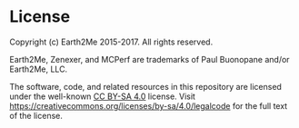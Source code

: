 License
=======

Copyright (c) Earth2Me 2015-2017.  All rights reserved.

Earth2Me, Zenexer, and MCPerf are trademarks of Paul Buonopane and/or Earth2Me, LLC.

The software, code, and related resources in this repository are licensed under the well-known [CC BY-SA 4.0](https://creativecommons.org/licenses/by-sa/4.0/) license.  Visit https://creativecommons.org/licenses/by-sa/4.0/legalcode for the full text of the license.
